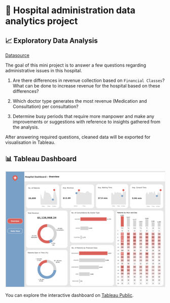 # 🏥 Hospital administration data analytics project

## 📈 Exploratory Data Analysis
[Datasource](https://www.kaggle.com/datasets/abdulqaderasiirii/hospital-patient-data/data)

The goal of this mini project is to answer a few questions regarding administrative issues in this hospital.

1. Are there differences in revenue collection based on `Financial Classes`? What can be done to increase revenue for the hospital based on these differences?

2. Which doctor type generates the most revenue (Medication and Consultation) per consultation?

3. Determine busy periods that require more manpower and make any improvements or suggestions with reference to insights gathered from the analysis.

After answering required questions, cleaned data will be exported for visualisation in Tableau.

## 📊 Tableau Dashboard
![Dashboard Preview](images/dashboard_preview.jpg)

You can explore the interactive dashboard on [Tableau Public](https://tinyurl.com/HospitalDashboard).
